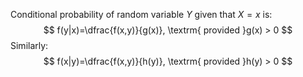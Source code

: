 Conditional probability of random variable $Y$ given that $X = x$ is:
$$
f(y|x)=\dfrac{f(x,y)}{g(x)}, \textrm{ provided }g(x) > 0
$$
Similarly:
$$
f(x|y)=\dfrac{f(x,y)}{h(y)}, \textrm{ provided }h(y) > 0
$$
